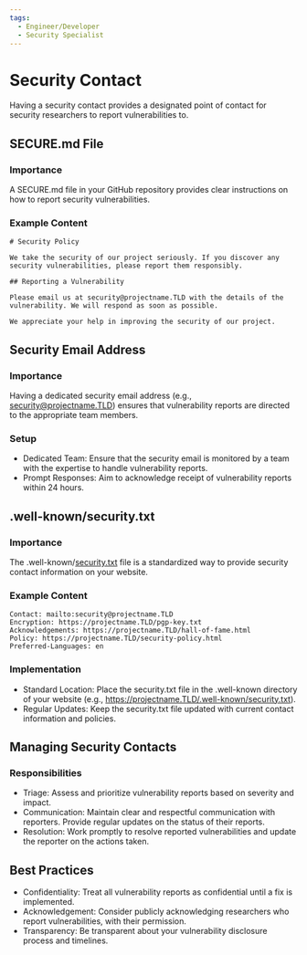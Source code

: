 ```yaml
---
tags:
  - Engineer/Developer
  - Security Specialist
---
```


# Security Contact


Having a security contact provides a designated point of contact for security researchers to report vulnerabilities to.

## SECURE.md File

### Importance
A SECURE.md file in your GitHub repository provides clear instructions on how to report security vulnerabilities.

### Example Content
```
# Security Policy

We take the security of our project seriously. If you discover any security vulnerabilities, please report them responsibly.

## Reporting a Vulnerability

Please email us at security@projectname.TLD with the details of the vulnerability. We will respond as soon as possible.

We appreciate your help in improving the security of our project.
```

## Security Email Address

### Importance

Having a dedicated security email address (e.g., security@projectname.TLD) ensures that vulnerability reports are directed to the appropriate team members.

### Setup

- Dedicated Team: Ensure that the security email is monitored by a team with the expertise to handle vulnerability reports.
- Prompt Responses: Aim to acknowledge receipt of vulnerability reports within 24 hours.

## .well-known/security.txt

### Importance

The .well-known/[security.txt](https://securitytxt.org/) file is a standardized way to provide security contact information on your website.

### Example Content
```
Contact: mailto:security@projectname.TLD
Encryption: https://projectname.TLD/pgp-key.txt
Acknowledgements: https://projectname.TLD/hall-of-fame.html
Policy: https://projectname.TLD/security-policy.html
Preferred-Languages: en
```

### Implementation

- Standard Location: Place the security.txt file in the .well-known directory of your website (e.g., https://projectname.TLD/.well-known/security.txt).
- Regular Updates: Keep the security.txt file updated with current contact information and policies.


## Managing Security Contacts

### Responsibilities
- Triage: Assess and prioritize vulnerability reports based on severity and impact.
- Communication: Maintain clear and respectful communication with reporters. Provide regular updates on the status of their reports.
- Resolution: Work promptly to resolve reported vulnerabilities and update the reporter on the actions taken.

## Best Practices
- Confidentiality: Treat all vulnerability reports as confidential until a fix is implemented.
- Acknowledgement: Consider publicly acknowledging researchers who report vulnerabilities, with their permission.
- Transparency: Be transparent about your vulnerability disclosure process and timelines.